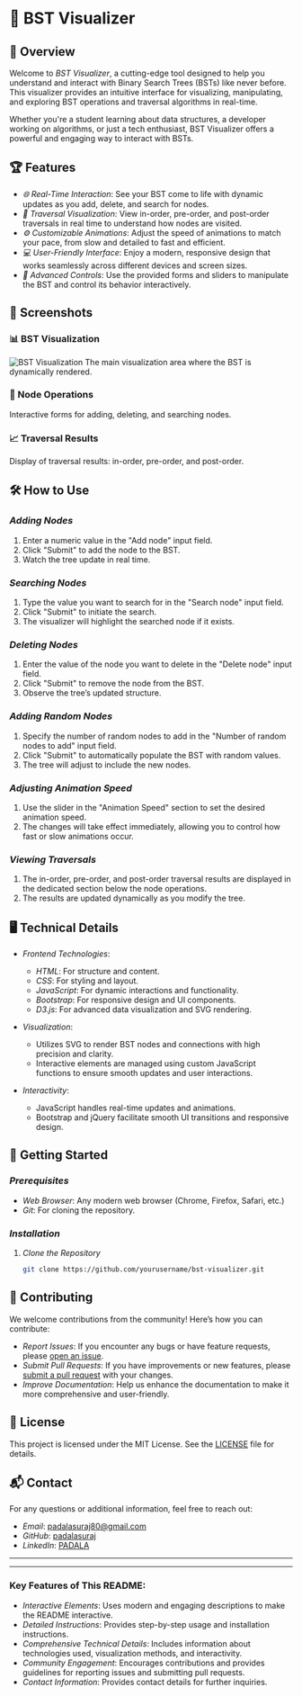# 🧩 BST Visualizer

## 🚀 Overview

Welcome to *BST Visualizer*, a cutting-edge tool designed to help you understand and interact with Binary Search Trees (BSTs) like never before. This visualizer provides an intuitive interface for visualizing, manipulating, and exploring BST operations and traversal algorithms in real-time.

Whether you're a student learning about data structures, a developer working on algorithms, or just a tech enthusiast, BST Visualizer offers a powerful and engaging way to interact with BSTs.

## 🏆 Features

- *🌐 Real-Time Interaction*: See your BST come to life with dynamic updates as you add, delete, and search for nodes.
- *🔄 Traversal Visualization*: View in-order, pre-order, and post-order traversals in real time to understand how nodes are visited.
- *⚙ Customizable Animations*: Adjust the speed of animations to match your pace, from slow and detailed to fast and efficient.
- *💻 User-Friendly Interface*: Enjoy a modern, responsive design that works seamlessly across different devices and screen sizes.
- *🔧 Advanced Controls*: Use the provided forms and sliders to manipulate the BST and control its behavior interactively.

## 📸 Screenshots

### 📊 BST Visualization
![BST Visualization](https://drive.google.com/uc?id=1YBl3TRuOmZduAnYCbGQrPWhA47UnblKH)
The main visualization area where the BST is dynamically rendered.

### 🔧 Node Operations
Interactive forms for adding, deleting, and searching nodes.

### 📈 Traversal Results
Display of traversal results: in-order, pre-order, and post-order.


## 🛠 How to Use

### *Adding Nodes*
1. Enter a numeric value in the "Add node" input field.
2. Click "Submit" to add the node to the BST.
3. Watch the tree update in real time.

### *Searching Nodes*
1. Type the value you want to search for in the "Search node" input field.
2. Click "Submit" to initiate the search.
3. The visualizer will highlight the searched node if it exists.

### *Deleting Nodes*
1. Enter the value of the node you want to delete in the "Delete node" input field.
2. Click "Submit" to remove the node from the BST.
3. Observe the tree’s updated structure.

### *Adding Random Nodes*
1. Specify the number of random nodes to add in the "Number of random nodes to add" input field.
2. Click "Submit" to automatically populate the BST with random values.
3. The tree will adjust to include the new nodes.

### *Adjusting Animation Speed*
1. Use the slider in the "Animation Speed" section to set the desired animation speed.
2. The changes will take effect immediately, allowing you to control how fast or slow animations occur.

### *Viewing Traversals*
1. The in-order, pre-order, and post-order traversal results are displayed in the dedicated section below the node operations.
2. The results are updated dynamically as you modify the tree.

## 🖥 Technical Details

- *Frontend Technologies*: 
  - *HTML*: For structure and content.
  - *CSS*: For styling and layout.
  - *JavaScript*: For dynamic interactions and functionality.
  - *Bootstrap*: For responsive design and UI components.
  - *D3.js*: For advanced data visualization and SVG rendering.

- *Visualization*:
  - Utilizes SVG to render BST nodes and connections with high precision and clarity.
  - Interactive elements are managed using custom JavaScript functions to ensure smooth updates and user interactions.

- *Interactivity*:
  - JavaScript handles real-time updates and animations.
  - Bootstrap and jQuery facilitate smooth UI transitions and responsive design.

## 🚀 Getting Started

### *Prerequisites*

- *Web Browser*: Any modern web browser (Chrome, Firefox, Safari, etc.)
- *Git*: For cloning the repository.

### *Installation*

1. *Clone the Repository*
   ```bash
   git clone https://github.com/yourusername/bst-visualizer.git

## 🤝 Contributing

We welcome contributions from the community! Here’s how you can contribute:

- *Report Issues*: If you encounter any bugs or have feature requests, please [open an issue](https://github.com/padalasuraj/bst-visualizer/issues).
- *Submit Pull Requests*: If you have improvements or new features, please [submit a pull request](https://github.com/padalasuraj/bst-visualizer/pulls) with your changes.
- *Improve Documentation*: Help us enhance the documentation to make it more comprehensive and user-friendly.

## 📝 License

This project is licensed under the MIT License. See the [LICENSE](LICENSE) file for details.

## 📬 Contact

For any questions or additional information, feel free to reach out:

- *Email*: [padalasuraj80@gmail.com](mailto:padalasuraj80@gmail.com)
- *GitHub*: [padalasuraj](https://github.com/padalasuraj)
- *LinkedIn*: [PADALA]([https://www.linkedin.com/in/your-linkedin-profile](https://www.linkedin.com/in/padala-suraj-b159b0234/))

---


---

### Key Features of This README:

- *Interactive Elements*: Uses modern and engaging descriptions to make the README interactive.
- *Detailed Instructions*: Provides step-by-step usage and installation instructions.
- *Comprehensive Technical Details*: Includes information about technologies used, visualization methods, and interactivity.
- *Community Engagement*: Encourages contributions and provides guidelines for reporting issues and submitting pull requests.
- *Contact Information*: Provides contact details for further inquiries.
